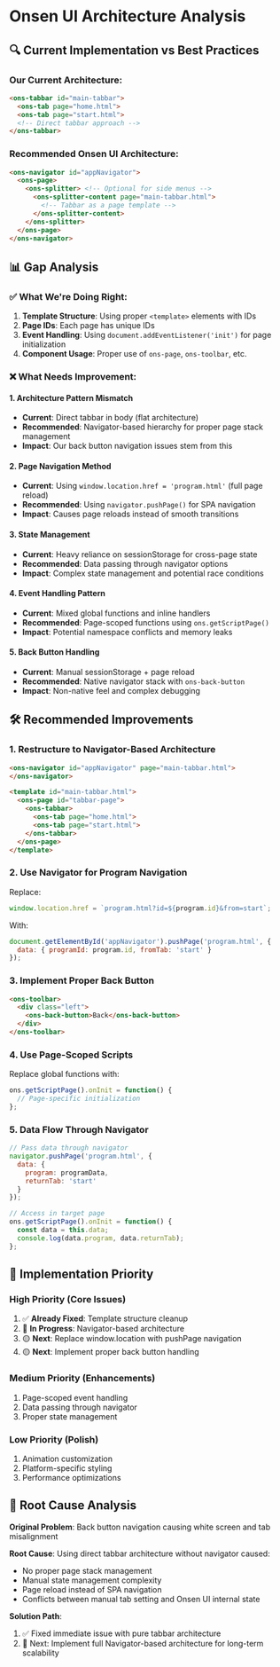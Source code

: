 # Onsen UI Architecture Analysis

## 🔍 Current Implementation vs Best Practices

### Our Current Architecture:
```html
<ons-tabbar id="main-tabbar">
  <ons-tab page="home.html">
  <ons-tab page="start.html">
  <!-- Direct tabbar approach -->
</ons-tabbar>
```

### Recommended Onsen UI Architecture:
```html
<ons-navigator id="appNavigator">
  <ons-page>
    <ons-splitter> <!-- Optional for side menus -->
      <ons-splitter-content page="main-tabbar.html">
        <!-- Tabbar as a page template -->
      </ons-splitter-content>
    </ons-splitter>
  </ons-page>
</ons-navigator>
```

## 📊 Gap Analysis

### ✅ What We're Doing Right:
1. **Template Structure**: Using proper `<template>` elements with IDs
2. **Page IDs**: Each page has unique IDs
3. **Event Handling**: Using `document.addEventListener('init')` for page initialization
4. **Component Usage**: Proper use of `ons-page`, `ons-toolbar`, etc.

### ❌ What Needs Improvement:

#### 1. **Architecture Pattern Mismatch**
- **Current**: Direct tabbar in body (flat architecture)
- **Recommended**: Navigator-based hierarchy for proper page stack management
- **Impact**: Our back button navigation issues stem from this

#### 2. **Page Navigation Method**
- **Current**: Using `window.location.href = 'program.html'` (full page reload)
- **Recommended**: Using `navigator.pushPage()` for SPA navigation
- **Impact**: Causes page reloads instead of smooth transitions

#### 3. **State Management**
- **Current**: Heavy reliance on sessionStorage for cross-page state
- **Recommended**: Data passing through navigator options
- **Impact**: Complex state management and potential race conditions

#### 4. **Event Handling Pattern**
- **Current**: Mixed global functions and inline handlers
- **Recommended**: Page-scoped functions using `ons.getScriptPage()`
- **Impact**: Potential namespace conflicts and memory leaks

#### 5. **Back Button Handling**
- **Current**: Manual sessionStorage + page reload
- **Recommended**: Native navigator stack with `ons-back-button`
- **Impact**: Non-native feel and complex debugging

## 🛠️ Recommended Improvements

### 1. **Restructure to Navigator-Based Architecture**
```html
<ons-navigator id="appNavigator" page="main-tabbar.html">
</ons-navigator>

<template id="main-tabbar.html">
  <ons-page id="tabbar-page">
    <ons-tabbar>
      <ons-tab page="home.html">
      <ons-tab page="start.html">
    </ons-tabbar>
  </ons-page>
</template>
```

### 2. **Use Navigator for Program Navigation**
Replace:
```javascript
window.location.href = `program.html?id=${program.id}&from=start`;
```

With:
```javascript
document.getElementById('appNavigator').pushPage('program.html', {
  data: { programId: program.id, fromTab: 'start' }
});
```

### 3. **Implement Proper Back Button**
```html
<ons-toolbar>
  <div class="left">
    <ons-back-button>Back</ons-back-button>
  </div>
</ons-toolbar>
```

### 4. **Use Page-Scoped Scripts**
Replace global functions with:
```javascript
ons.getScriptPage().onInit = function() {
  // Page-specific initialization
};
```

### 5. **Data Flow Through Navigator**
```javascript
// Pass data through navigator
navigator.pushPage('program.html', {
  data: {
    program: programData,
    returnTab: 'start'
  }
});

// Access in target page
ons.getScriptPage().onInit = function() {
  const data = this.data;
  console.log(data.program, data.returnTab);
};
```

## 🎯 Implementation Priority

### **High Priority (Core Issues)**
1. ✅ **Already Fixed**: Template structure cleanup
2. 🔄 **In Progress**: Navigator-based architecture
3. 🟡 **Next**: Replace window.location with pushPage navigation
4. 🟡 **Next**: Implement proper back button handling

### **Medium Priority (Enhancements)**
1. Page-scoped event handling
2. Data passing through navigator
3. Proper state management

### **Low Priority (Polish)**
1. Animation customization
2. Platform-specific styling
3. Performance optimizations

## 🚨 Root Cause Analysis

**Original Problem**: Back button navigation causing white screen and tab misalignment

**Root Cause**: Using direct tabbar architecture without navigator caused:
- No proper page stack management
- Manual state management complexity
- Page reload instead of SPA navigation
- Conflicts between manual tab setting and Onsen UI internal state

**Solution Path**:
1. ✅ Fixed immediate issue with pure tabbar architecture
2. 🎯 Next: Implement full Navigator-based architecture for long-term scalability
